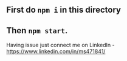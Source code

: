 ## First do `npm i` in this directory
## Then `npm start`.

Having issue just connect me on LinkedIn - https://www.linkedin.com/in/ms471841/